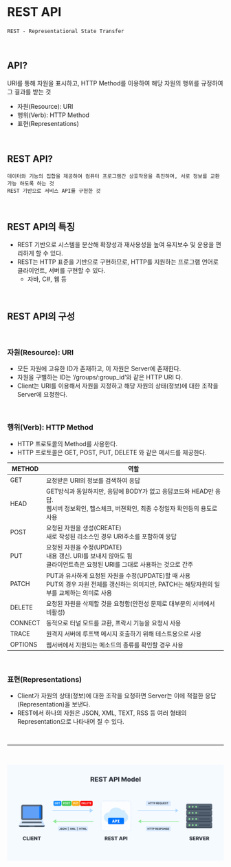 # REST API

    REST - Representational State Transfer

<br />

## API?

URI를 통해 자원을 표시하고, HTTP Method를 이용하여 해당 자원의 행위를 규정하여 그 결과를 받는 것

- 자원(Resource): URI
- 행위(Verb): HTTP Method
- 표현(Representations)

<br />

## REST API?

    데이터와 기능의 집합을 제공하여 컴퓨터 프로그램간 상호작용을 촉진하며, 서로 정보를 교환가능 하도록 하는 것
    REST 기반으로 서비스 API를 구현한 것

<br />

## REST API의 특징

- REST 기반으로 시스템을 분산해 확장성과 재사용성을 높여 유지보수 및 운용을 편리하게 할 수 있다.
- REST는 HTTP 표준을 기반으로 구현하므로, HTTP를 지원하는 프로그램 언어로 클라이언트, 서버를 구현할 수 있다.
  - 자바, C#, 웹 등

<br />

## REST API의 구성

<br />

### 자원(Resource): URI

- 모든 자원에 고유한 ID가 존재하고, 이 자원은 Server에 존재한다.
- 자원을 구별하는 ID는 ‘/groups/:group_id’와 같은 HTTP URI 다.
- Client는 URI를 이용해서 자원을 지정하고 해당 자원의 상태(정보)에 대한 조작을 Server에 요청한다.

<br />

### 행위(Verb): HTTP Method

- HTTP 프로토콜의 Method를 사용한다.
- HTTP 프로토콜은 GET, POST, PUT, DELETE 와 같은 메서드를 제공한다.

| METHOD  | 역할                                                                                                                                               |
| ------- | -------------------------------------------------------------------------------------------------------------------------------------------------- |
| GET     | 요청받은 URI의 정보를 검색하여 응답                                                                                                                |
| HEAD    | GET방식과 동일하지만, 응답에 BODY가 없고 응답코드와 HEAD만 응답. <br/> 웹서버 정보확인, 헬스체크, 버젼확인, 최종 수정일자 확인등의 용도로 사용     |
| POST    | 요청된 자원을 생성(CREATE) <br/> 새로 작성된 리소스인 경우 URI주소를 포함하여 응답                                                                 |
| PUT     | 요청된 자원을 수정(UPDATE) <br/> 내용 갱신. URI를 보내지 않아도 됨 <br/>클라이언트측은 요청된 URI를 그대로 사용하는 것으로 간주                    |
| PATCH   | PUT과 유사하게 요청된 자원을 수정(UPDATE)할 때 사용 <br/> PUT의 경우 자원 전체를 갱신하는 의미지만, PATCH는 해당자원의 일부를 교체하는 의미로 사용 |
| DELETE  | 요청된 자원을 삭제할 것을 요청함(안전성 문제로 대부분의 서버에서 비활성)                                                                           |
| CONNECT | 동적으로 터널 모드를 교환, 프락시 기능을 요청시 사용                                                                                               |
| TRACE   | 원격지 서버에 루프백 메시지 호출하기 위해 테스트용으로 사용                                                                                        |
| OPTIONS | 웹서버에서 지원되는 메소드의 종류를 확인할 경우 사용                                                                                               |

 <br/>

### 표현(Representations)

- Client가 자원의 상태(정보)에 대한 조작을 요청하면 Server는 이에 적절한 응답(Representation)을 보낸다.
- REST에서 하나의 자원은 JSON, XML, TEXT, RSS 등 여러 형태의 Representation으로 나타내어 질 수 있다.

<br />

---

<br />

![](images\2023-03-16-13-46-32.png)
